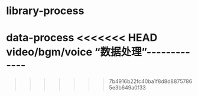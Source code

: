 # library-process
data-process
<<<<<<< HEAD
video/bgm/voice
“数据处理”-------------
=======
>>>>>>> 7b4916b22fc40ba1f8d8d88757865e3b649a0f33

